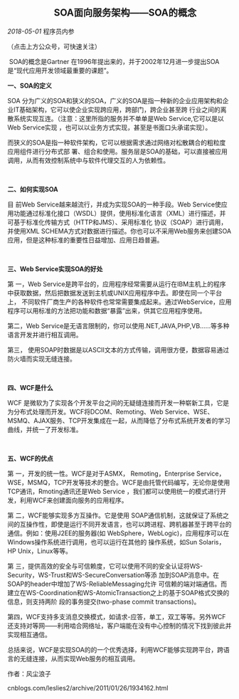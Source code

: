 

##                      SOA面向服务架构——SOA的概念

*2018-05-01* 程序员内参

（点击上方公众号，可快速关注）

 SOA的概念是Gartner 在1996年提出来的，并于2002年12月进一步提出SOA是“现代应用开发领域最重要的课题”。

**一、SOA的定义**

SOA 分为广义的SOA和狭义的SOA，广义的SOA是指一种新的企业应用架构和企业IT基础架构，它可以使企业实现跨应用，跨部门，跨企业甚至跨 行业之间的离散系统实现互连。（注意：这里所指的服务并不单单是Web Service,它可以是以Web Service实现 ，也可以以业务方式实现，甚至是书面口头承诺实现）。

而狭义的SOA是指一种软件架构，它可以根据需求通过网络对松散耦合的粗粒度应用组件进行分布式部 署、组合和使用。服务层是SOA的基础，可以直接被应用调用，从而有效控制系统中与软件代理交互的人为依赖性。

 

**二、如何实现SOA**

目 前Web Service越来越流行，并成为实现SOA的一种手段。Web Service使应用功能通过标准化接口（WSDL）提供，使用标准化语言（XML）进行描述，并可基于标准化传输方式（HTTP和JMS）、采用标准化 协议（SOAP）进行调用，并使用XML SCHEMA方式对数据进行描述。你也可以不采用Web服务来创建SOA应用，但是这种标准的重要性日益增加、应用日趋普遍。

 

**三、Web Service实现SOA的好处**

第 一，Web Service是跨平台的，应用程序经常需要从运行在IBM主机上的程序中获取数据，然后把数据发送到主机或UNIX应用程序中去。即使在同一个平台上， 不同软件厂商生产的各种软件也常常需要集成起来。通过WebService，应用程序可以用标准的方法把功能和数据“暴露”出来，供其它应用程序使用。

第二，Web Service是无语言限制的，你可以使用.NET,JAVA,PHP,VB......等多种语言开发并进行相互调用。

第三， 使用SOAP时数据是以ASCII文本的方式传输，调用很方便，数据容易通过防火墙而实现无缝连接。

 

**四、WCF是什么**

WCF 是微软为了实现各个开发平台之间的无疑缝连接而开发一种崭新工具，它是为分布式处理而开发。WCF将DCOM、Remoting、Web Service、WSE、MSMQ、AJAX服务、TCP开发集成在一起，从而降低了分布式系统开发者的学习曲线，并统一了开发标准。

 

**五、WCF的优点**

第 一，开发的统一性。WCF是对于ASMX， Remoting，Enterprise Service，WSE，MSMQ，TCP开发等技术的整合。WCF是由托管代码编写，无论你是使用TCP通讯，Rmoting通讯还是Web Service ，我们都可以使用统一的模式进行开发，利用WCF来创建面向服务的应用程序。

第 二，WCF能够实现多方互操作。它是使用 SOAP通信机制，这就保证了系统之间的互操作性，即使是运行不同开发语言，也可以跨进程、跨机器甚至于跨平台的通信。例如：使用J2EE的服务器(如 WebSphere，WebLogic)，应用程序可以在Windows操作系统进行调用，也可以运行在其他的 操作系统，如Sun Solaris，HP Unix，Linux等等。

第 三，提供高效的安全与可信赖度，它可以使用不同的安全认证将WS-Security，WS-Trust和WS-SecureConversation等添 加到SOAP消息中。在SOAP的header中增加了WS-ReliableMessaging允许 可信赖的端对端通信。而建立在WS-Coordination和WS-AtomicTransaction之上的基于SOAP格式交换的信息，则支持两阶 段的事务提交(two-phase commit transactions)。

第四，WCF支持多支消息交换模式，如请求-应答，单工，双工等等。另外WCF还支持对等网——利用啮合网络址，客户端能在没有中心控制的情况下找到彼此并实现相互通信。

总括来说，WCF是实现SOA的的一个优秀选择，利用WCF能够实现跨平台，跨语言的无缝连接，从而实现Web服务的相互调用。

作者：风尘浪子

cnblogs.com/leslies2/archive/2011/01/26/1934162.html

